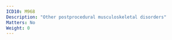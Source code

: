 ```yaml
---
ICD10: M968
Description: "Other postprocedural musculoskeletal disorders"
Matters: No
Weight: 0
---
```


